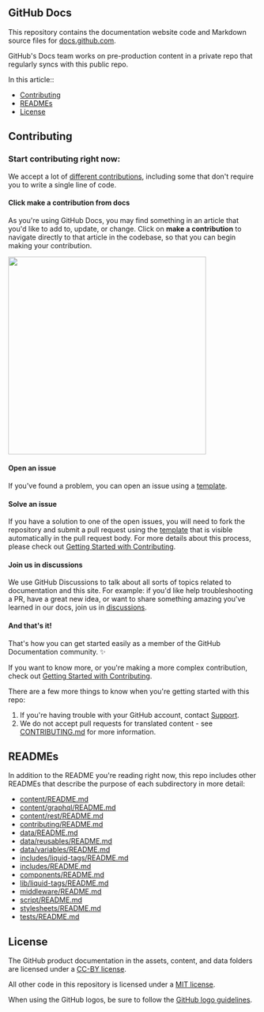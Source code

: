 ## GitHub Docs <!-- omit in toc -->

This repository contains the documentation website code and Markdown source files for [docs.github.com](https://docs.github.com).

GitHub's Docs team works on pre-production content in a private repo that regularly syncs with this public repo.

In this article::

- [Contributing](#contributing)
- [READMEs](#readmes)
- [License](#license)

## Contributing

### Start contributing right now:

We accept a lot of [different contributions](CONTRIBUTING.md/#types-of-contributions-memo), including some that don't require you to write a single line of code.

#### Click **make a contribution** from docs

As you're using GitHub Docs, you may find something in an article that you'd like to add to, update, or change. Click on **make a contribution** to navigate directly to that article in the codebase, so that you can begin making your contribution.

<img src="./assets/images/contribution_cta.png" width="400">

#### Open an issue

If you've found a problem, you can open an issue using a [template](https://github.com/github/docs/issues/new/choose).

#### Solve an issue

If you have a solution to one of the open issues, you will need to fork the repository and submit a pull request using the [template](https://github.com/github/docs/blob/main/CONTRIBUTING.md#pull-request-template) that is visible automatically in the pull request body. For more details about this process, please check out [Getting Started with Contributing](/CONTRIBUTING.md).

#### Join us in discussions

We use GitHub Discussions to talk about all sorts of topics related to documentation and this site. For example: if you'd like help troubleshooting a PR, have a great new idea, or want to share something amazing you've learned in our docs, join us in [discussions](https://github.com/github/docs/discussions).

#### And that's it!

That's how you can get started easily as a member of the GitHub Documentation community. :sparkles:

If you want to know more, or you're making a more complex contribution, check out [Getting Started with Contributing](/CONTRIBUTING.md).

There are a few more things to know when you're getting started with this repo:

1. If you're having trouble with your GitHub account, contact [Support](https://support.github.com/contact).
2. We do not accept pull requests for translated content - see [CONTRIBUTING.md](/CONTRIBUTING.md) for more information.

## READMEs

In addition to the README you're reading right now, this repo includes other READMEs that describe the purpose of each subdirectory in more detail:

- [content/README.md](content/README.md)
- [content/graphql/README.md](content/graphql/README.md)
- [content/rest/README.md](content/rest/README.md)
- [contributing/README.md](contributing/README.md)
- [data/README.md](data/README.md)
- [data/reusables/README.md](data/reusables/README.md)
- [data/variables/README.md](data/variables/README.md)
- [includes/liquid-tags/README.md](includes/liquid-tags/README.md)
- [includes/README.md](includes/README.md)
- [components/README.md](components/README.md)
- [lib/liquid-tags/README.md](lib/liquid-tags/README.md)
- [middleware/README.md](middleware/README.md)
- [script/README.md](script/README.md)
- [stylesheets/README.md](stylesheets/README.md)
- [tests/README.md](tests/README.md)

## License

The GitHub product documentation in the assets, content, and data folders are licensed under a [CC-BY license](LICENSE).

All other code in this repository is licensed under a [MIT license](LICENSE-CODE).

When using the GitHub logos, be sure to follow the [GitHub logo guidelines](https://github.com/logos).
